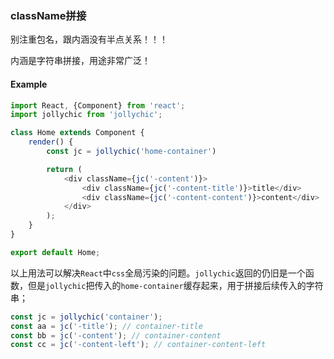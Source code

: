 ### className拼接

别注重包名，跟内涵没有半点关系！！！

内涵是字符串拼接，用途非常广泛！

#### Example

```javascript
import React, {Component} from 'react';
import jollychic from 'jollychic';

class Home extends Component {
	render() {
		const jc = jollychic('home-container')

		return (
			<div className={jc('-content')}>
				<div className={jc('-content-title')}>title</div>
				<div className={jc('-content-content')}>content</div>
			</div>
		);
	}
}

export default Home;
```

以上用法可以解决`React`中`css`全局污染的问题。`jollychic`返回的仍旧是一个函数，但是`jollychic`把传入的`home-container`缓存起来，用于拼接后续传入的字符串；

```javascript
const jc = jollychic('container');
const aa = jc('-title'); // container-title
const bb = jc('-content'); // container-content
const cc = jc('-content-left'); // container-content-left
```

